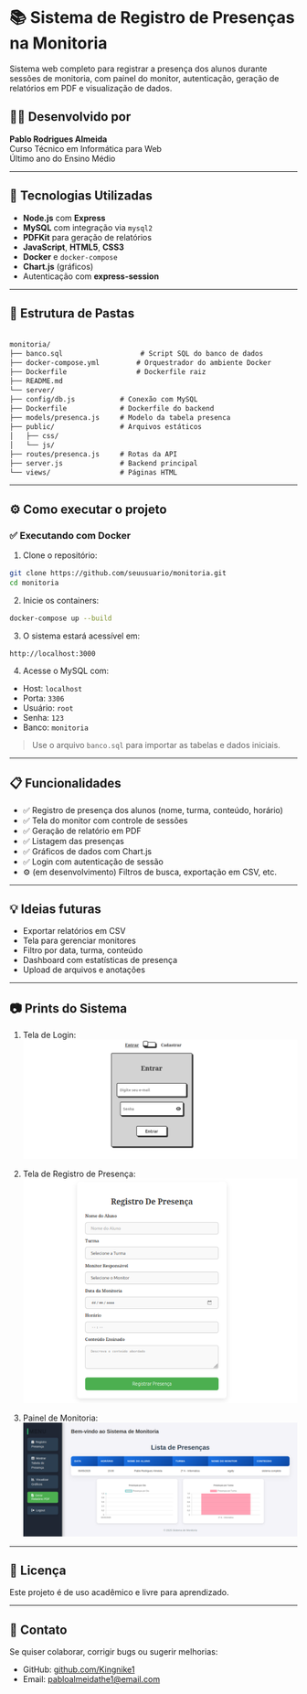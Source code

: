 # 📚 Sistema de Registro de Presenças na Monitoria

Sistema web completo para registrar a presença dos alunos durante sessões de monitoria, com painel do monitor, autenticação, geração de relatórios em PDF e visualização de dados.

## 👨‍💻 Desenvolvido por
**Pablo Rodrigues Almeida**  
Curso Técnico em Informática para Web  
Último ano do Ensino Médio

---

## 🚀 Tecnologias Utilizadas

- **Node.js** com **Express**
- **MySQL** com integração via `mysql2`
- **PDFKit** para geração de relatórios
- **JavaScript**, **HTML5**, **CSS3**
- **Docker** e `docker-compose`
- **Chart.js** (gráficos)
- Autenticação com **express-session**

---

## 📁 Estrutura de Pastas

```

monitoria/
├── banco.sql                   # Script SQL do banco de dados
├── docker-compose.yml         # Orquestrador do ambiente Docker
├── Dockerfile                 # Dockerfile raiz
├── README.md
└── server/
├── config/db.js           # Conexão com MySQL
├── Dockerfile             # Dockerfile do backend
├── models/presenca.js     # Modelo da tabela presenca
├── public/                # Arquivos estáticos
│   ├── css/
│   └── js/
├── routes/presenca.js     # Rotas da API
├── server.js              # Backend principal
└── views/                 # Páginas HTML

````

---

## ⚙️ Como executar o projeto

### ✅ Executando com Docker

1. Clone o repositório:
```bash
git clone https://github.com/seuusuario/monitoria.git
cd monitoria
````

2. Inicie os containers:

```bash
docker-compose up --build
```

3. O sistema estará acessível em:

```
http://localhost:3000
```

4. Acesse o MySQL com:

* Host: `localhost`
* Porta: `3306`
* Usuário: `root`
* Senha: `123`
* Banco: `monitoria`

> Use o arquivo `banco.sql` para importar as tabelas e dados iniciais.

---

## 📋 Funcionalidades

* ✅ Registro de presença dos alunos (nome, turma, conteúdo, horário)
* ✅ Tela do monitor com controle de sessões
* ✅ Geração de relatório em PDF
* ✅ Listagem das presenças
* ✅ Gráficos de dados com Chart.js
* ✅ Login com autenticação de sessão
* ⚙️ (em desenvolvimento) Filtros de busca, exportação em CSV, etc.

---

## 💡 Ideias futuras

* Exportar relatórios em CSV
* Tela para gerenciar monitores
* Filtro por data, turma, conteúdo
* Dashboard com estatísticas de presença
* Upload de arquivos e anotações

---

## 📷 Prints do Sistema

1. Tela de Login:
![Tela de Login](./server/public/img/login.png)

2. Tela de Registro de Presença:
![Tela de Registro de Presença](./server/public/img/registro_presenca.png)

3. Painel de Monitoria:
![Painel de Monitoria](./server/public/img/painel_principal.png)

---

## 📜 Licença

Este projeto é de uso acadêmico e livre para aprendizado.

---

## 🤝 Contato

Se quiser colaborar, corrigir bugs ou sugerir melhorias:

* GitHub: [github.com/Kingnike1](https://github.com/Kingnike1)
* Email: [pabloalmeidathe1@email.com](mailto:pabloalmeidathe1@email.com)


